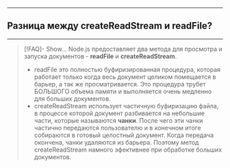 ----
## Разница между createReadStream и readFile?
----
> [!FAQ]- Show...
> Node.js предоставляет два метода для просмотра и запуска документов - **readFile** и **createReadStream**.
> - readFile это полностью буфиризированная процедура, которая работает только когда весь документ целиком помещается в барьер, а так же просматривается. Это процедура трубет БОЛЬШОГО объема памяти и выполняется очень медленно для больших документов. 
> - createReadStream использует частичную буфиризацию файла, в процессе которой документ разбивается на небольшие части, которые называются **чанки**. 
> После чего эти чанки частично передаются пользователю и в конечном итоге собираются в готовый целостный документ. Когда передача окончена, чанки удаляются из барьера. Поэтому метод createReadStream намного эфективнее при обработке больших документов. 
